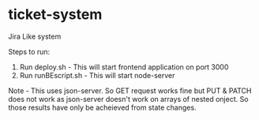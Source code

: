 # ticket-system
Jira Like system

Steps to run:
1. Run deploy.sh  - This will start frontend application on port 3000
2. Run runBEscript.sh - This will start node-server

Note - This uses json-server. So GET request works fine but PUT & PATCH does not work as json-server doesn't work on arrays of nested onject. So those results have only be acheieved from state changes.
